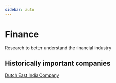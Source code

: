 ```yaml
---
sidebar: auto
---
```


# Finance
Research to better understand the financial industry

## Historically important companies
[Dutch East India Company](https://en.wikipedia.org/wiki/Dutch_East_India_Company)

